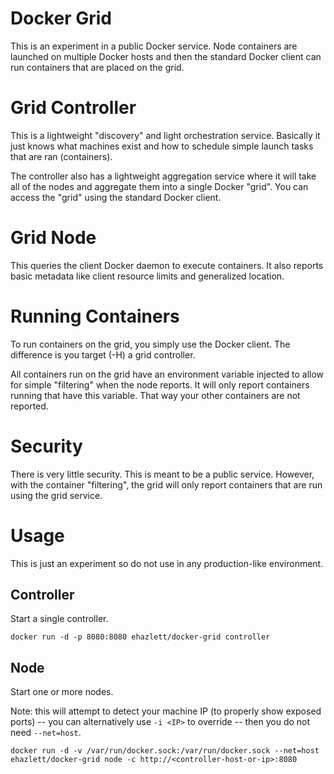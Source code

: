 # Docker Grid
This is an experiment in a public Docker service.  Node containers are launched on multiple Docker hosts and then the standard Docker client can run containers that are placed on the grid.

# Grid Controller
This is a lightweight "discovery" and light orchestration service.  Basically it just knows what machines exist and how to schedule simple launch tasks that are ran (containers).

The controller also has a lightweight aggregation service where it will take all of the nodes and aggregate them into a single Docker "grid".  You can access the "grid" using the standard Docker client.

# Grid Node
This queries the client Docker daemon to execute containers.  It also reports basic metadata like client resource limits and generalized location.

# Running Containers
To run containers on the grid, you simply use the Docker client.  The difference is you target (-H) a grid controller.

All containers run on the grid have an environment variable injected to allow for simple "filtering" when the node reports.  It will only report containers running that have this variable.  That way your other containers are not reported.

# Security
There is very little security.  This is meant to be a public service.  However, with the container "filtering", the grid will only report containers that are run using the grid service.

# Usage
This is just an experiment so do not use in any production-like environment.

## Controller
Start a single controller.

`docker run -d -p 8080:8080 ehazlett/docker-grid controller`

## Node
Start one or more nodes.

Note: this will attempt to detect your machine IP (to properly show exposed ports) -- you can alternatively use `-i <IP>` to override -- then you do not need `--net=host`.

`docker run -d -v /var/run/docker.sock:/var/run/docker.sock --net=host ehazlett/docker-grid node -c http://<controller-host-or-ip>:8080`

